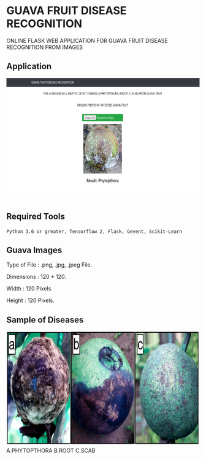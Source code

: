 # GUAVA FRUIT DISEASE RECOGNITION
ONLINE FLASK WEB APPLICATION FOR GUAVA FRUIT DISEASE RECOGNITION FROM IMAGES <br>
## Application
<img src="/utils/Application.jpg" width="600" height="300"/><br><br>

## Required Tools
```
Python 3.6 or greater, Tensorflow 2, Flask, Gevent, Scikit-Learn
```

## Guava Images

Type of File : .png, .jpg, .jpeg File.

Dimensions : 120 * 120.

Width : 120 Pixels.

Height : 120 Pixels.

## Sample of Diseases 
<img src="/utils/Guava Images.jpg" width="600" height="300"/><br>
A.PHYTOPTHORA 
B.ROOT 
C.SCAB



